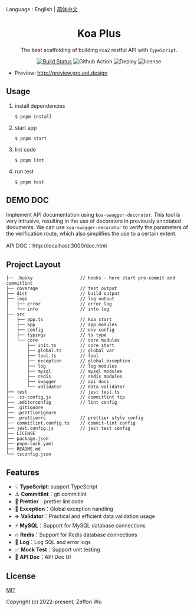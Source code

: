 
Language : English | [简体中文](./README-zh-CN.md)

<h1 align="center">Koa Plus</h1>

<div align="center">

The best scaffolding of building `Koa2` restful API with `TypeScript`.

[![Build Status](https://dev.azure.com/ant-design/ant-design-pro/_apis/build/status/ant-design.ant-design-pro?branchName=master)](https://dev.azure.com/ant-design/ant-design-pro/_build/latest?definitionId=1?branchName=master) ![Github Action](https://github.com/ant-design/ant-design-pro/workflows/Node%20CI/badge.svg) ![Deploy](https://github.com/ant-design/ant-design-pro/workflows/Deploy%20CI/badge.svg) ![license](https://img.shields.io/npm/l/express.svg)

</div>

- Preview: http://preview.pro.ant.design

## Usage

1. install dependencies

   ```
   $ pnpm install
   ```

2. start app

   ```
   $ pnpm start
   ```

3. lint code

   ```
   $ pnpm lint
   ```

4. run test
   ```
   $ pnpm test
   ```

## DEMO DOC

Implement API documentation using `koa-swagger-decorator`. This tool is very intrusive, resulting in the use of decorators in previously annotated documents. We can use `koa-swagger-decorator` to verify the parameters of the verification route, which also simplifies the use to a certain extent.

API DOC：http://localhost:3000/doc.html

## Project Layout

```
├── .husky                  // hooks - here start pre-commit and commitlint
├── coverage                // test output
├── dist                    // build output
├── logs                    // log output
│   ├── error               // error log
│   └── info                // info log
├── src
│   ├── app.ts              // koa start
│   ├── app                 // app modules
│   ├── config              // env config
│   ├── typings             // ts type
│   └── core                // core mudules
│       ├── init.ts         // core start
│       ├── global.ts       // global var
│       ├── tool.ts         // tool
│       ├── exception       // global exception
│       ├── log             // log modules
│       ├── mysql           // mysql modules
│       ├── redis           // redis modules
│       ├── swagger         // api docs
│       └── validator       // data validator
├── test                    // jest test.ts
├── .cz-config.js           // commitlint tip
├── .editorconfig           // lint config
├── .gitignore
├── .prettierignore
├── .prettierrc             // prettier style config
├── commitlint.config.ts    // commit-lint config
├── jest.config.js          // jest test config
├── LICENSE
├── package.json
├── pnpm-lock.yaml
├── README.md
└── tsconfig.json
```

## Features

- :bulb: **TypeScript**: support TypeScript
- :anchor: **Commitlint**：git commitlint
- :art: **Prettier**：prettier lint code
- :rocket: **Exception**：Global exception handling
- :airplane: **Validator**：Practical and efficient data validation usage
- :zap: **MySQL**：Support for MySQL database connections
- :fire: **Redis**：Support for Redis database connections
- :1234: **Log**：Log SQL and error logs
- :white_check_mark: **Mock Test**：Support unit testing
- :memo: **API Doc**：API Doc UI

## License

[MIT](https://opensource.org/licenses/MIT)

Copyright (c) 2022-present, Zeffon Wu
